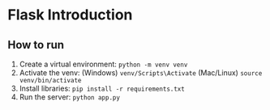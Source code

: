 # Flask Introduction

## How to run

1. Create a virtual environment: ```python -m venv venv```
1. Activate the venv: (Windows) ```venv/Scripts\Activate``` (Mac/Linux) ```source venv/bin/activate```
1. Install libraries: ```pip install -r requirements.txt```
1. Run the server: ```python app.py```